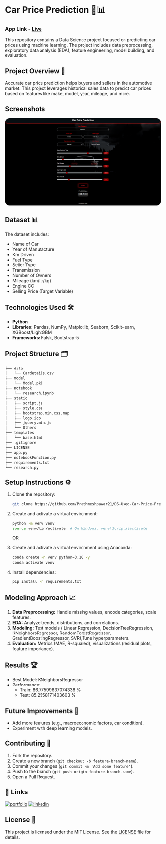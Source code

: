 # Car Price Prediction 🚗📊

### App Link - [Live](https://carprice-w4i6.onrender.com//)


This repository contains a Data Science project focused on predicting car prices using machine learning. The project includes data preprocessing, exploratory data analysis (EDA), feature engineering, model building, and evaluation.

## Project Overview 🌟

Accurate car price prediction helps buyers and sellers in the automotive market. This project leverages historical sales data to predict car prices based on features like make, model, year, mileage, and more.


## Screenshots

![App Screenshot](https://raw.githubusercontent.com/Prathmeshpawar21/Resources/refs/heads/main/SS/carprice-modified.png)


## Dataset 📊

The dataset includes:
- Name of Car
- Year of Manufacture
- Km Driven
- Fuel Type
- Seller Type
- Transmission
- Number of Owners
- Mileage (km/ltr/kg)
- Engine CC
- Selling Price (Target Variable)

## Technologies Used 🛠️

- **Python**
- **Libraries:** Pandas, NumPy, Matplotlib, Seaborn, Scikit-learn, XGBoost/LightGBM
- **Frameworks:** Falsk, Bootstrap-5

## Project Structure 🗂️

```
├── data
│   └── Cardetails.csv
├── model
│   └── Model.pkl
├── notebook
│   └── research.ipynb
├── static
│   ├── script.js
│   ├── style.css
│   ├── bootstrap.min.css.map
│   ├── logo.ico
│   ├── jquery.min.js
│   └── Others
├── templates
│   └── base.html
├── .gitignore
├── LICENSE
├── app.py
├── notebookFunction.py
├── requirements.txt
└── research.py
```

## Setup Instructions ⚙️

1. Clone the repository:
   ```bash
   git clone https://github.com/Prathmeshpawar21/DS-Used-Car-Price-Prediction.git
   ```

2. Create and activate a virtual environment:
   ```bash
   python -m venv venv
   source venv/bin/activate  # On Windows: venv\Scripts\activate
   ```
    OR

3. Create and activate a virtual environment using Anaconda:
   ```bash
   conda create -n venv python=3.10 -y
   conda activate venv 
   ```


3. Install dependencies:
   ```bash
   pip install -r requirements.txt
   ```

## Modeling Approach 📈

1. **Data Preprocessing:** Handle missing values, encode categories, scale features.
2. **EDA:** Analyze trends, distributions, and correlations.
3. **Modeling:** Test models (
Linear Regression, DecisionTreeRegression,  KNeighborsRegressor, RandomForestRegressor, GradientBoostingRegressor, 
SVR),Tune hyperparameters.
4. **Evaluation:** Metrics (MAE, R-squared), visualizations (residual plots, feature importance).

## Results 🏆

- Best Model: KNeighborsRegressor 
- Performance:
  - Train: 86.77599637074338 %
  - Test: 85.2558171403603 %

## Future Improvements 🚀

- Add more features (e.g., macroeconomic factors, car condition).
- Experiment with deep learning models.

## Contributing 🤝

1. Fork the repository.
2. Create a new branch (`git checkout -b feature-branch-name`).
3. Commit your changes (`git commit -m 'Add some feature'`).
4. Push to the branch (`git push origin feature-branch-name`).
5. Open a Pull Request.

## 🔗 Links

[![portfolio](https://img.shields.io/badge/my_portfolio-000?style=for-the-badge&logo=ko-fi&logoColor=white)](https://prathameshpawar-mu.vercel.app/)
[![linkedin](https://img.shields.io/badge/linkedin-0A66C2?style=for-the-badge&logo=linkedin&logoColor=white)](https://www.linkedin.com/in/prathameshpawar21/)

## License 📜

This project is licensed under the MIT License. See the [LICENSE](LICENSE) file for details.
